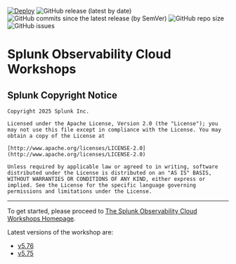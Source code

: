 [![Deploy](https://github.com/timhard-splunk/observability-workshop/actions/workflows/deploy.yml/badge.svg)](https://github.com/splunk/observability-workshop/actions/workflows/deploy.yml)
![GitHub release (latest by date)](https://img.shields.io/github/v/tag/timhard-splunk/observability-workshop)
![GitHub commits since the latest release (by SemVer)](https://img.shields.io/github/commits-since/timhard-splunk/observability-workshop/latest)
![GitHub repo size](https://img.shields.io/github/repo-size/timhard-splunk/observability-workshop)
![GitHub issues](https://img.shields.io/github/issues/timhard-splunk/observability-workshop)

# Splunk Observability Cloud Workshops

## Splunk Copyright Notice

``` text
Copyright 2025 Splunk Inc.

Licensed under the Apache License, Version 2.0 (the "License"); you may not use this file except in compliance with the License. You may obtain a copy of the License at

[http://www.apache.org/licenses/LICENSE-2.0](http://www.apache.org/licenses/LICENSE-2.0)

Unless required by applicable law or agreed to in writing, software distributed under the License is distributed on an "AS IS" BASIS, WITHOUT WARRANTIES OR CONDITIONS OF ANY KIND, either express or implied. See the License for the specific language governing permissions and limitations under the License.
```

---

To get started, please proceed to [The Splunk Observability Cloud Workshops Homepage](https://timhard-splunk.github.io/observability-workshop/latest/).

Latest versions of the workshop are:
- [v5.76](https://timhard-splunk.github.io/observability-workshop/v5.76/)
- [v5.75](https://timhard-splunk.github.io/observability-workshop/v5.75/)
